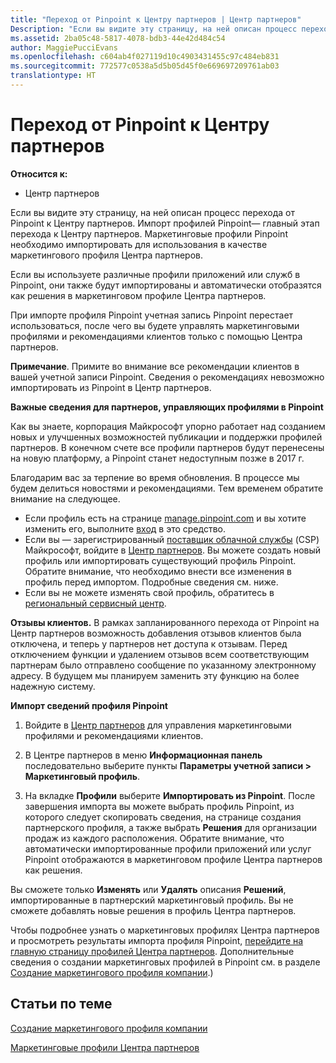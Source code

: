 ```yaml
---
title: "Переход от Pinpoint к Центру партнеров | Центр партнеров"
Description: "Если вы видите эту страницу, на ней описан процесс перехода от Pinpoint к Центру партнеров."
ms.assetid: 2ba05c48-5817-4078-bdb3-44e42d484c54
author: MaggiePucciEvans
ms.openlocfilehash: c604ab4f027119d10c4903431455c97c484eb831
ms.sourcegitcommit: 772577c0538a5d5b05d45f0e669697209761ab03
translationtype: HT
---
```

# <a name="transition-from-pinpoint-to-partner-center"></a>Переход от Pinpoint к Центру партнеров

**Относится к:**

-  Центр партнеров

Если вы видите эту страницу, на ней описан процесс перехода от Pinpoint к Центру партнеров. Импорт профилей Pinpoint— главный этап перехода к Центру партнеров. Маркетинговые профили Pinpoint необходимо импортировать для использования в качестве маркетингового профиля Центра партнеров.

Если вы используете различные профили приложений или служб в Pinpoint, они также будут импортированы и автоматически отобразятся как решения в маркетинговом профиле Центра партнеров.

При импорте профиля Pinpoint учетная запись Pinpoint перестает использоваться, после чего вы будете управлять маркетинговыми профилями и рекомендациями клиентов только с помощью Центра партнеров.

**Примечание**. Примите во внимание все рекомендации клиентов в вашей учетной записи Pinpoint. Сведения о рекомендациях невозможно импортировать из Pinpoint в Центр партнеров.

 **Важные сведения для партнеров, управляющих профилями в Pinpoint**

Как вы знаете, корпорация Майкрософт упорно работает над созданием новых и улучшенных возможностей публикации и поддержки профилей партнеров. В конечном счете все профили партнеров будут перенесены на новую платформу, а Pinpoint станет недоступным позже в 2017 г.

Благодарим вас за терпение во время обновления. В процессе мы будем делиться новостями и рекомендациями. Тем временем обратите внимание на следующее.

-   Если профиль есть на странице [manage.pinpoint.com](https://go.microsoft.com/fwlink/?linkid=838399) и вы хотите изменить его, выполните [вход](https://go.microsoft.com/fwlink/?linkid=838394) в это средство.
-   Если вы — зарегистрированный [поставщик облачной службы](https://go.microsoft.com/fwlink/?linkid=838395) (CSP) Майкрософт, войдите в [Центр партнеров](https://go.microsoft.com/fwlink/?linkid=838396). Вы можете создать новый профиль или импортировать существующий профиль Pinpoint. Обратите внимание, что необходимо внести все изменения в профиль перед импортом. Подробные сведения см. ниже.
-   Если вы не можете изменять свой профиль, обратитесь в [региональный сервисный центр](https://go.microsoft.com/fwlink/?linkid=838398). 

**Отзывы клиентов.** В рамках запланированного перехода от Pinpoint на Центр партнеров возможность добавления отзывов клиентов была отключена, и теперь у партнеров нет доступа к отзывам. Перед отключением функции и удалением отзывов всем соответствующим партнерам было отправлено сообщение по указанному электронному адресу. В будущем мы планируем заменить эту функцию на более надежную систему.

**Импорт сведений профиля Pinpoint**

1.  Войдите в [Центр партнеров](https://partnercenter.microsoft.com/) для управления маркетинговыми профилями и рекомендациями клиентов.
2.  В Центре партнеров в меню **Информационная панель** последовательно выберите пункты **Параметры учетной записи &gt; Маркетинговый профиль**.

3.  На вкладке **Профили** выберите **Импортировать из Pinpoint**. После завершения импорта вы можете выбрать профиль Pinpoint, из которого следует скопировать сведения, на странице создания партнерского профиля, а также выбрать **Решения** для организации продаж из каждого расположения. Обратите внимание, что автоматически импортированные профили приложений или услуг Pinpoint отображаются в маркетинговом профиле Центра партнеров как решения.

Вы сможете только **Изменять** или **Удалять** описания **Решений**, импортированные в партнерский маркетинговый профиль. Вы не сможете добавлять новые решения в профиль Центра партнеров.

Чтобы подробнее узнать о маркетинговых профилях Центра партнеров и просмотреть результаты импорта профиля Pinpoint, [перейдите на главную страницу профилей Центра партнеров](https://partnercenter.microsoft.com/pcv/publishing). Дополнительные сведения о создании маркетинговых профилей в Pinpoint см. в разделе [Создание маркетингового профиля компании](create-a-marketing-profile.md).)

## <a name="related-topics"></a>Статьи по теме


[Создание маркетингового профиля компании](create-a-marketing-profile.md)

[Маркетинговые профили Центра партнеров](https://partnercenter.microsoft.com/pcv/publishing)

 

 



